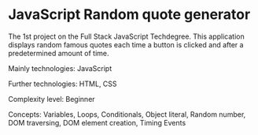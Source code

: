 # JavaScript Random quote generator
 The 1st project on the Full Stack JavaScript Techdegree.
 This application displays random famous quotes each time a button is clicked and after a predetermined amount of time.

 Mainly technologies: JavaScript

 Further technologies: HTML, CSS

 Complexity level: Beginner

 Concepts: Variables, Loops, Conditionals, Object literal, Random number, DOM traversing, DOM element creation, Timing Events
